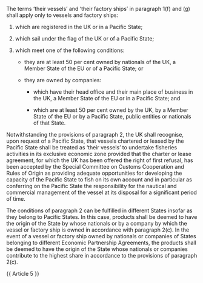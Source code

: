 The terms ‘their vessels’ and ‘their factory ships’ in paragraph 1(f) and (g) shall apply only to vessels and factory ships:

1. which are registered in the UK or in a Pacific State;

2. which sail under the flag of the UK or of a Pacific State;

3. which meet one of the following conditions:

   - they are at least 50 per cent owned by nationals of the UK, a Member State of the EU or of a Pacific State; or

   - they are owned by companies:

      - which have their head office and their main place of business in the UK, a Member State of the EU or in a Pacific State; and

      - which are at least 50 per cent owned by the UK, by a Member State of the EU or by a Pacific State, public entities or nationals of that State.

Notwithstanding the provisions of paragraph 2, the UK shall recognise, upon request of a Pacific State, that vessels chartered or leased by the Pacific State shall be treated as ‘their vessels’ to undertake fisheries activities in its exclusive economic zone provided that the charter or lease agreement, for which the UK has been offered the right of first refusal, has been accepted by the Special Committee on Customs Cooperation and Rules of Origin as providing adequate opportunities for developing the capacity of the Pacific State to fish on its own account and in particular as conferring on the Pacific State the responsibility for the nautical and commercial management of the vessel at its disposal for a significant period of time.

The conditions of paragraph 2 can be fulfilled in different States insofar as they belong to Pacific States. In this case, products shall be deemed to have the origin of the State by whose nationals or by a company by which the vessel or factory ship is owned in accordance with paragraph 2(c). In the event of a vessel or factory ship owned by nationals or companies of States belonging to different Economic Partnership Agreements, the products shall be deemed to have the origin of the State whose nationals or companies contribute to the highest share in accordance to the provisions of paragraph 2(c).

{{ Article 5 }}
